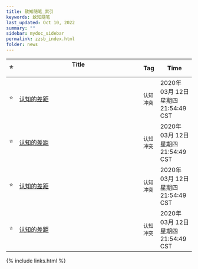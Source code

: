 ```yaml
---
title: 致知随笔_索引
keywords: 致知随笔
last_updated: Oct 10, 2022
summary: ""
sidebar: mydoc_sidebar
permalink: zzsb_index.html
folder: news
---
```



| ⭐           | Title &emsp;&emsp;&emsp;&emsp;&emsp;&emsp;&emsp;&emsp;&emsp;&emsp;&emsp;&emsp;&emsp;&emsp;&emsp;&emsp;&emsp;&emsp;&emsp;&emsp; | Tag          | Time          |
| ----------- | ----------- | ----------- | ----------- |
| ⭐           | [认知的差距](zzsb_202003122154.html)  | `认知` `冲突` | 2020年 03月 12日 星期四 21:54:49 CST |
| ⭐           | [认知的差距](zzsb_202003122154.html)  | `认知` `冲突` | 2020年 03月 12日 星期四 21:54:49 CST |
| ⭐           | [认知的差距](zzsb_202003122154.html)  | `认知` `冲突` | 2020年 03月 12日 星期四 21:54:49 CST |
| ⭐           | [认知的差距](zzsb_202003122154.html)  | `认知` `冲突` | 2020年 03月 12日 星期四 21:54:49 CST |

{% include links.html %}
